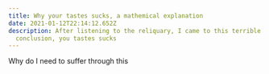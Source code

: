 ```yaml
---
title: Why your tastes sucks, a mathemical explanation
date: 2021-01-12T22:14:12.652Z
description: After listening to the reliquary, I came to this terrible
  conclusion, you tastes sucks
---
```

Why do I need to suffer through this